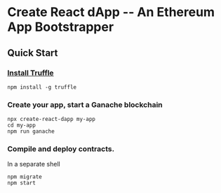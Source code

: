 # Create React dApp -- An Ethereum App Bootstrapper

## Quick Start

### [Install Truffle](http://truffleframework.com/docs/getting_started/installation)
```
npm install -g truffle
```
### Create your app, start a Ganache blockchain
```
npx create-react-dapp my-app
cd my-app
npm run ganache
```

### Compile and deploy contracts.

In a separate shell

```
npm migrate
npm start
```
